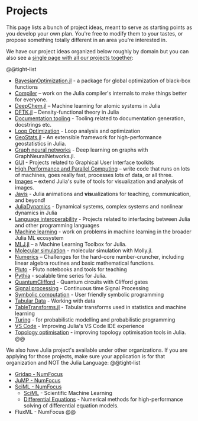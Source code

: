# Projects

This page lists a bunch of project ideas, meant to serve as starting points as you develop your own plan. You're free to modify them to your tastes, or propose something totally different in an area you're interested in.

We have our project ideas organized below roughly by domain but you can also see a [single page with all our projects together](/jsoc/allprojects):

@@tight-list
* [BayesianOptimization.jl](/jsoc/gsoc/bayesopt/) - a package for global optimization of black-box functions
* [Compiler](/jsoc/gsoc/compiler/) – work on the Julia compiler's internals to make things better for everyone.
* [DeepChem.jl](/jsoc/gsoc/deepchem/) – Machine learning for atomic systems in Julia
* [DFTK.jl](/jsoc/gsoc/dftk/) – Density-functional theory in Julia
* [Documentation tooling](/jsoc/gsoc/documenter/) - Tooling related to documentation generation, docstrings etc.
* [Loop Optimization](/jsoc/gsoc/loopopt/) - Loop analysis and optimization
* [GeoStats.jl](/jsoc/gsoc/GeoStats/) - An extensible framework for high-performance geostatistics in Julia.
* [Graph neural networks](/jsoc/gsoc/gnn/) - Deep learning on graphs with GraphNeuralNetworks.jl.
* [GUI](/jsoc/gsoc/gui/) - Projects related to Graphical User Interface toolkits
* [High Performance and Parallel Computing](/jsoc/gsoc/hpc/) – write code that runs on lots of machines, goes really fast, processes lots of data, or all three.
* [Images](/jsoc/gsoc/images/) – extend Julia's suite of tools for visualization and analysis of images.
* [Javis](/jsoc/gsoc/javis/) - **J**ulia **a**nimations and **vis**ualizations for teaching, communication, and beyond!
* [JuliaDynamics](/jsoc/gsoc/juliadynamics/) - Dynamical systems, complex systems and nonlinear dynamics in Julia
* [Language interoperability](/jsoc/gsoc/interop/) - Projects related to interfacing between Julia and other programming languages
* [Machine learning](/json/gsoc/machine-learning) - work on problems in machine learning in the broader Julia ML ecosystem
* [MLJ.jl](/jsoc/gsoc/MLJ/) – a Machine Learning Toolbox for Julia.
* [Molecular simulation](/jsoc/gsoc/molly/) - molecular simulation with Molly.jl.
* [Numerics](/jsoc/gsoc/numerics/) – Challenges for the hard–core number-cruncher, including linear algebra routines and basic mathematical functions.
* [Pluto](/jsoc/gsoc/pluto/) - Pluto notebooks and tools for teaching
* [Pythia](/jsoc/gsoc/pythia/) - scalable time series for Julia.
* [QuantumClifford](/jsoc/gsoc/quantumclifford) - Quantum circuits with Clifford gates
* [Signal processing](/jsoc/gsoc/kalmanbucy/) - Continuous time Signal Processing
* [Symbolic computation](/jsoc/gsoc/symbolics/) - User friendly symbolic programming
* [Tabular Data](/jsoc/gsoc/tables/) - Working with data
* [TableTransforms.jl](/jsoc/gsoc/tabletransforms/) - Tabular transforms used in statistics and machine learning
* [Turing](/jsoc/gsoc/turing/) - for probabilistic modelling and probabilistic programming
* [VS Code](/jsoc/gsoc/vscode/) - Improving Julia's VS Code IDE experience
* [Topology optimisation](/jsoc/gsoc/topopt/) - improving topology optimisation tools in Julia.
@@

We also have Julia project's available under other organizations. If you are applying for those projects, make sure your application is for that organization and NOT the Julia Language:
@@tight-list
* [Gridap - NumFocus](https://github.com/numfocus/gsoc#gridap)
* [JuMP - NumFocus](https://github.com/numfocus/gsoc#jump)
* [SciML - NumFocus](https://github.com/numfocus/gsoc#sciml)
  - [SciML](/jsoc/gsoc/sciml/) - Scientific Machine Learning
  - [Differential Equations](/jsoc/gsoc/diffeq/) - Numerical methods for high-performance solving of differential equation models.
* FluxML - NumFocus
@@
